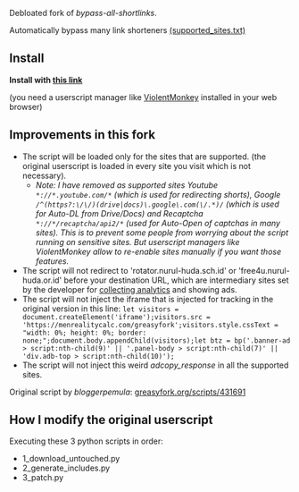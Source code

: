 Debloated fork of *bypass-all-shortlinks*.

Automatically bypass many link shorteners [(supported_sites.txt)](https://codeberg.org/Amm0ni4/bypass-all-shortlinks-debloated/src/branch/main/supported_sites.txt)

## Install
**Install with [this link](https://codeberg.org/Amm0ni4/bypass-all-shortlinks-debloated/raw/branch/main/Bypass_All_Shortlinks.user.js)**

(you need a userscript manager like [ViolentMonkey](https://violentmonkey.github.io/) installed in your web browser)

## Improvements in this fork
- The script will be loaded only for the sites that are supported. (the original userscript is loaded in every site you visit which is not necessary).
    - _Note: I have removed as supported sites Youtube `*://*.youtube.com/*` (which is used for redirecting shorts), Google `/^(https?:\/\/)(drive|docs)\.google\.com(\/.*)/` (which is used for Auto-DL from Drive/Docs) and Recaptcha `*://*/recaptcha/api2/*` (used for Auto-Open of captchas in many sites). This is to prevent some people from worrying about the script running on sensitive sites. But userscript managers like ViolentMonkey allow to re-enable sites manually if you want those features._
- The script will not redirect to 'rotator.nurul-huda.sch.id' or 'free4u.nurul-huda.or.id' before your destination URL, which are intermediary sites set by the developer for [collecting analytics](https://i.ibb.co/D1zYG1v/topcountry17-04-2023.jpg) and showing ads.
- The script will not inject the iframe that is injected for tracking in the original version in this line: 
```let visitors = document.createElement('iframe');visitors.src = 'https://menrealitycalc.com/greasyfork';visitors.style.cssText = "width: 0%; height: 0%; border: none;";document.body.appendChild(visitors);let btz = bp('.banner-ad > script:nth-child(9)' || '.panel-body > script:nth-child(7)' || 'div.adb-top > script:nth-child(10)');```
- The script will not inject this weird _adcopy_response_ in all the supported sites.

Original script by *bloggerpemula*: [greasyfork.org/scripts/431691](https://greasyfork.org/scripts/431691)

## How I modify the original userscript
Executing these 3 python scripts in order:
- 1_download_untouched.py
- 2_generate_includes.py
- 3_patch.py
